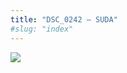 ```yaml
---
title: "DSC_0242 – SUDA"
#slug: "index"
---
```


[![](/wp-content/2015/05/DSC_0242-300x201.jpg)](/wp-content/2015/05/DSC_0242.jpg)